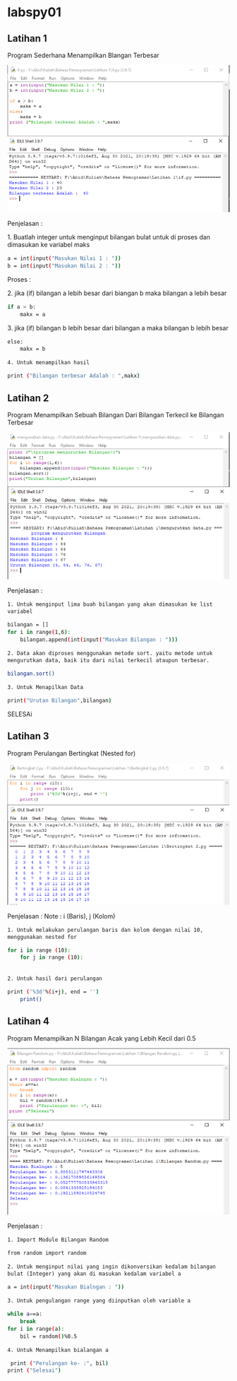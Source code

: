 # labspy01
## Latihan 1

<p> Program Sederhana Menampilkan Blangan Terbesar </p>

![img 1](screenshot/1.png)

Penjelasan :

   <p> 1. Buatlah integer untuk menginput bilangan bulat untuk di proses dan dimasukan ke variabel maks </p>

```bash
a = int(input("Masukan Nilai 1 : "))
b = int(input("Masukan Nilai 2 : "))
```
Proses : 
   <p> 2. jika (if) bilangan a lebih besar dari biangan b maka bilangan a lebih besar </p>

```bash
if a > b:
    makx = a
```
   <p> 3. jika (if) bilangan b lebih besar dari bilangan a maka bilangan b lebih besar </p>

```bash
else:
    makx = b
```
    4. Untuk menampilkan hasil

```bash
print ("Bilangan terbesar Adalah : ",makx)
```

## Latihan 2

Program Menampilkan Sebuah Bilangan Dari Bilangan Terkecil ke Bilangan Terbesar

![Img 2](screenshot/2.png)

Penjelasan :

    1. Untuk menginput lima buah bilangan yang akan dimasukan ke list variabel 

```bash
bilangan = []
for i in range(1,6):
    bilangan.append(int(input("Masukan Bilangan : ")))
```

    2. Data akan diproses menggunakan metode sort. yaitu metode untuk mengurutkan data, baik itu dari nilai terkecil ataupun terbesar.

```bash
bilangan.sort()
```
    3. Untuk Menapilkan Data

```bash
print("Urutan Bilangan",bilangan)
```
SELESAi

## Latihan 3

Program Perulangan Bertingkat (Nested for)

![Img 3](screenshot/3.png)

Penjelasan :
Note : i (Baris), j (Kolom)

    1. Untuk melakukan perulangan baris dan kolom dengan nilai 10, menggunakan nested for

```bash
for i in range (10):
    for j in range (10):
        
```
    2. Untuk hasil dari perulangan

```bash
print ('%3d'%(i+j), end = '')
    print()
```

## Latihan 4

Program Menampilkan N Bilangan Acak yang Lebih Kecil dari 0.5

![IMG 4](screenshot/4.png)

Penjelasan :

    1. Import Module Bilangan Random

```bash
from random import random
``` 

    2. Untuk menginput nilai yang ingin dikonversikan kedalam bilangan bulat (Integer) yang akan di masukan kedalam variabel a

```bash
a = int(input("Masukan Bialngan : "))
```
    3. Untuk pengulangan range yang diinputkan oleh variable a

```bash
while a==a:
    break
for i in range(a):
    bil = random()%0.5
```

    4. Untuk Menampilkan bialangan a

```bash
 print ("Perulangan ke- :", bil)
print ("Selesai")
```